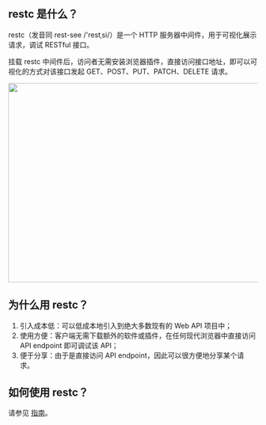 ## restc 是什么？

restc（发音同 rest-see /'restˌsi/）是一个 HTTP 服务器中间件，用于可视化展示请求，调试 RESTful 接口。

挂载 restc 中间件后，访问者无需安装浏览器插件，直接访问接口地址，即可以可视化的方式对该接口发起 GET、POST、PUT、PATCH、DELETE 请求。

<img src="https://fuss10.elemecdn.com/1/45/78e664650069cb51da1235d34a52fjpeg.jpeg" width="600" height="403" />

## 为什么用 restc？

1. 引入成本低：可以低成本地引入到绝大多数现有的 Web API 项目中；
2. 使用方便：客户端无需下载额外的软件或插件，在任何现代浏览器中直接访问 API endpoint 即可调试该 API；
3. 便于分享：由于是直接访问 API endpoint，因此可以很方便地分享某个请求。

## 如何使用 restc？

请参见 [指南](../guide/)。
